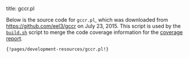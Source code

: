 title: gccr.pl

Below is the source code for `gccr.pl`, which was downloaded from
<https://github.com/eel3/gccr> on July 23, 2015. This script is used
by the [`build.sh`](build.sh.html) script to merge the code coverage
information for the [coverage report](json_module.F90.gcov.html).

```perl
{!pages/development-resources/gccr.pl!}
```
